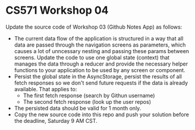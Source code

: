 # CS571 Workshop 04
Update the source code of Workshop 03 (Github Notes App) as follows:
* The current data flow of the application is structured in a way that all data are passed through the navigation screens as parameters, which causes a lot of unncessary nesting and passing these params between screens. Update the code to use one global state (context) that manages the data through a reducer and provide the necessary helper functions to your application to be used by any screen or component.
* Persist the global state in the AsyncStorage, persist the results of all fetch responses so we don't send future requests if the data is already available. That applies to:
  * The first fetch response (search by Githun username)
  * The second fetch response (look up the user repos)
* The persisted data should be valid for 1 month only.
* Copy the new source code into this repo and push your solution before the deadline, Saturday 9 AM CST.
